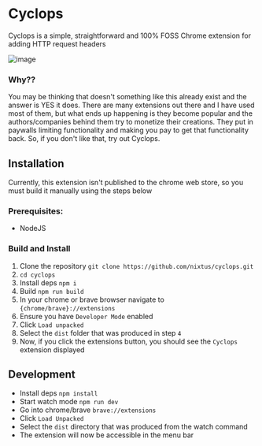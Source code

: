 # Cyclops

Cyclops is a simple, straightforward and 100% FOSS Chrome extension for adding HTTP request headers

![image](https://github.com/nixtus/cyclops/assets/6639967/adc4c224-b49c-4be0-adb9-23f78eca85eb)

### Why??

You may be thinking that doesn't something like this already exist and the answer is YES it does. There are many extensions out there and I have used most of them, but what ends up happening is they become popular and the authors/companies behind them try to monetize their creations. They put in paywalls limiting functionality and making you pay to get that functionality back. So, if you don't like that, try out Cyclops.

## Installation

Currently, this extension isn't published to the chrome web store, so you must build it manually using the steps below

### Prerequisites:

-   NodeJS

### Build and Install

1. Clone the repository `git clone https://github.com/nixtus/cyclops.git`
2. `cd cyclops`
3. Install deps `npm i`
4. Build `npm run build`
5. In your chrome or brave browser navigate to `{chrome/brave}://extensions`
6. Ensure you have `Developer Mode` enabled
7. Click `Load unpacked`
8. Select the `dist` folder that was produced in step `4`
9. Now, if you click the extensions button, you should see the `Cyclops` extension displayed

## Development

-   Install deps `npm install`
-   Start watch mode `npm run dev`
-   Go into chrome/brave `brave://extensions`
-   Click `Load Unpacked`
-   Select the `dist` directory that was produced from the watch command
-   The extension will now be accessible in the menu bar
